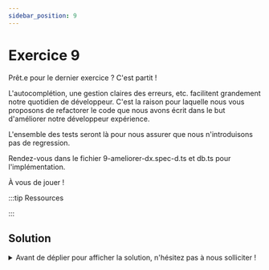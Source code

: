 ```yaml
---
sidebar_position: 9
---
```


# Exercice 9

Prêt.e pour le dernier exercice ? C'est partit !

L'autocomplétion, une gestion claires des erreurs, etc. facilitent grandement notre quotidien de développeur. C'est la raison pour laquelle nous vous proposons de refactorer le code que nous avons écrit dans le but d'améliorer notre développeur expérience.

L'ensemble des tests seront là pour nous assurer que nous n'introduisons pas de regression.

Rendez-vous dans le fichier 9-ameliorer-dx.spec-d.ts et db.ts pour l'implémentation.

À vous de jouer !

:::tip Ressources

:::

## Solution

<details>
  <summary>Avant de déplier pour afficher la solution, n'hésitez pas à nous solliciter ! </summary>

    ```ts
    type DeletableContext<DB> = EmptyContext<DB> & {
      _operation: "delete";
      _table: keyof DB;
    };

    export const deleteFrom = <
      Ctx extends AnyEmptyContext,
      TB extends keyof Ctx["_db"]
    >(
      ctx: Ctx,
      tableName: TB
    ) => ({
      ...ctx,
      _operation: "delete" as const,
      _table: tableName,
    });
    ```

    Il faudra aussi modifier le typage de la fonction `where` pour aussi accepter le `Deletablecontext`

    ```ts
    type AnyQueryableContext = SelectableContext<any> | DeletableContext<any>;

    export const where = <
      Ctx extends AnyQueryableContext,
      Field extends keyof Ctx["_db"][Ctx["_table"]]
    >(...) => {...}
    ```

</details>
